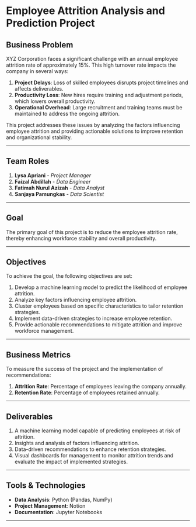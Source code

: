 # Employee Attrition Analysis and Prediction Project

## Business Problem
XYZ Corporation faces a significant challenge with an annual employee attrition rate of approximately 15%. This high turnover rate impacts the company in several ways:
1. **Project Delays**: Loss of skilled employees disrupts project timelines and affects deliverables.
2. **Productivity Loss**: New hires require training and adjustment periods, which lowers overall productivity.
3. **Operational Overhead**: Large recruitment and training teams must be maintained to address the ongoing attrition.

This project addresses these issues by analyzing the factors influencing employee attrition and providing actionable solutions to improve retention and organizational stability.

---

## Team Roles
1. **Lysa Apriani** - *Project Manager* 
2. **Faizal Abdillah** - *Data Engineer*   
3. **Fatimah Nurul Azizah** - *Data Analyst*  
4. **Sanjaya Pamungkas** - *Data Scientist*  
   

---

## Goal
The primary goal of this project is to reduce the employee attrition rate, thereby enhancing workforce stability and overall productivity.

---

## Objectives
To achieve the goal, the following objectives are set:
1. Develop a machine learning model to predict the likelihood of employee attrition.
2. Analyze key factors influencing employee attrition.
3. Cluster employees based on specific characteristics to tailor retention strategies.
4. Implement data-driven strategies to increase employee retention.
5. Provide actionable recommendations to mitigate attrition and improve workforce management.

---

## Business Metrics
To measure the success of the project and the implementation of recommendations:
1. **Attrition Rate**: Percentage of employees leaving the company annually.  
2. **Retention Rate**: Percentage of employees retained annually.  

---

## Deliverables
1. A machine learning model capable of predicting employees at risk of attrition.
2. Insights and analysis of factors influencing attrition.
3. Data-driven recommendations to enhance retention strategies.
4. Visual dashboards for management to monitor attrition trends and evaluate the impact of implemented strategies.

---

## Tools & Technologies
- **Data Analysis**: Python (Pandas, NumPy) 
- **Project Management**: Notion
- **Documentation**: Jupyter Notebooks

---

